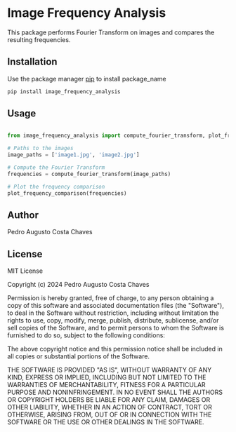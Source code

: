 # Image Frequency Analysis

This package performs Fourier Transform on images and compares the resulting frequencies.

## Installation

Use the package manager [pip](https://pip.pypa.io/en/stable/) to install package_name

```bash
pip install image_frequency_analysis
```

## Usage

```python

from image_frequency_analysis import compute_fourier_transform, plot_frequency_comparison

# Paths to the images
image_paths = ['image1.jpg', 'image2.jpg']

# Compute the Fourier Transform
frequencies = compute_fourier_transform(image_paths)

# Plot the frequency comparison
plot_frequency_comparison(frequencies)

```

## Author
Pedro Augusto Costa Chaves

## License
MIT License

Copyright (c) 2024 Pedro Augusto Costa Chaves

Permission is hereby granted, free of charge, to any person obtaining a copy
of this software and associated documentation files (the "Software"), to deal
in the Software without restriction, including without limitation the rights
to use, copy, modify, merge, publish, distribute, sublicense, and/or sell
copies of the Software, and to permit persons to whom the Software is
furnished to do so, subject to the following conditions:

The above copyright notice and this permission notice shall be included in all
copies or substantial portions of the Software.

THE SOFTWARE IS PROVIDED "AS IS", WITHOUT WARRANTY OF ANY KIND, EXPRESS OR
IMPLIED, INCLUDING BUT NOT LIMITED TO THE WARRANTIES OF MERCHANTABILITY,
FITNESS FOR A PARTICULAR PURPOSE AND NONINFRINGEMENT. IN NO EVENT SHALL THE
AUTHORS OR COPYRIGHT HOLDERS BE LIABLE FOR ANY CLAIM, DAMAGES OR OTHER
LIABILITY, WHETHER IN AN ACTION OF CONTRACT, TORT OR OTHERWISE, ARISING FROM,
OUT OF OR IN CONNECTION WITH THE SOFTWARE OR THE USE OR OTHER DEALINGS IN THE
SOFTWARE.
